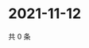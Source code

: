 # 2021-11-12

共 0 条

<!-- BEGIN WEIBO -->
<!-- 最后更新时间 Fri Nov 12 2021 06:08:33 GMT+0800 (China Standard Time) -->

<!-- END WEIBO -->
